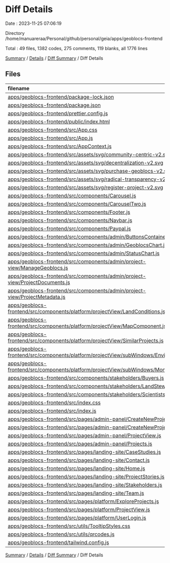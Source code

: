 # Diff Details

Date : 2023-11-25 07:06:19

Directory /home/manuareraa/Personal/github/personal/geia/apps/geoblocs-frontend

Total : 49 files,  1382 codes, 275 comments, 119 blanks, all 1776 lines

[Summary](results.md) / [Details](details.md) / [Diff Summary](diff.md) / Diff Details

## Files
| filename | language | code | comment | blank | total |
| :--- | :--- | ---: | ---: | ---: | ---: |
| [apps/geoblocs-frontend/package-lock.json](/apps/geoblocs-frontend/package-lock.json) | JSON | -171 | 0 | 0 | -171 |
| [apps/geoblocs-frontend/package.json](/apps/geoblocs-frontend/package.json) | JSON | 10 | 0 | 0 | 10 |
| [apps/geoblocs-frontend/prettier.config.js](/apps/geoblocs-frontend/prettier.config.js) | JavaScript | 3 | 0 | 1 | 4 |
| [apps/geoblocs-frontend/public/index.html](/apps/geoblocs-frontend/public/index.html) | HTML | 1 | 0 | 0 | 1 |
| [apps/geoblocs-frontend/src/App.css](/apps/geoblocs-frontend/src/App.css) | CSS | 15 | 3 | 1 | 19 |
| [apps/geoblocs-frontend/src/App.js](/apps/geoblocs-frontend/src/App.js) | JavaScript | 23 | 0 | 0 | 23 |
| [apps/geoblocs-frontend/src/AppContext.js](/apps/geoblocs-frontend/src/AppContext.js) | JavaScript | 176 | 6 | 8 | 190 |
| [apps/geoblocs-frontend/src/assets/svg/community-centric-v2.svg](/apps/geoblocs-frontend/src/assets/svg/community-centric-v2.svg) | XML | 1 | 0 | 0 | 1 |
| [apps/geoblocs-frontend/src/assets/svg/decentralization-v2.svg](/apps/geoblocs-frontend/src/assets/svg/decentralization-v2.svg) | XML | 1 | 0 | 0 | 1 |
| [apps/geoblocs-frontend/src/assets/svg/purchase-geoblocs-v2.svg](/apps/geoblocs-frontend/src/assets/svg/purchase-geoblocs-v2.svg) | XML | 1 | 0 | 0 | 1 |
| [apps/geoblocs-frontend/src/assets/svg/radical-transparency-v2.svg](/apps/geoblocs-frontend/src/assets/svg/radical-transparency-v2.svg) | XML | 1 | 0 | 0 | 1 |
| [apps/geoblocs-frontend/src/assets/svg/register-project-v2.svg](/apps/geoblocs-frontend/src/assets/svg/register-project-v2.svg) | XML | 1 | 0 | 0 | 1 |
| [apps/geoblocs-frontend/src/components/Carousel.js](/apps/geoblocs-frontend/src/components/Carousel.js) | JavaScript | 15 | 0 | 1 | 16 |
| [apps/geoblocs-frontend/src/components/CarouselTwo.js](/apps/geoblocs-frontend/src/components/CarouselTwo.js) | JavaScript | 64 | 0 | 8 | 72 |
| [apps/geoblocs-frontend/src/components/Footer.js](/apps/geoblocs-frontend/src/components/Footer.js) | JavaScript | 20 | 0 | 0 | 20 |
| [apps/geoblocs-frontend/src/components/Navbar.js](/apps/geoblocs-frontend/src/components/Navbar.js) | JavaScript | 10 | -1 | 0 | 9 |
| [apps/geoblocs-frontend/src/components/Paypal.js](/apps/geoblocs-frontend/src/components/Paypal.js) | JavaScript | 71 | 4 | 10 | 85 |
| [apps/geoblocs-frontend/src/components/admin/ButtonsContainer.js](/apps/geoblocs-frontend/src/components/admin/ButtonsContainer.js) | JavaScript | 8 | 0 | 0 | 8 |
| [apps/geoblocs-frontend/src/components/admin/GeoblocsChart.js](/apps/geoblocs-frontend/src/components/admin/GeoblocsChart.js) | JavaScript | 6 | 0 | 0 | 6 |
| [apps/geoblocs-frontend/src/components/admin/StatusChart.js](/apps/geoblocs-frontend/src/components/admin/StatusChart.js) | JavaScript | 10 | 0 | -1 | 9 |
| [apps/geoblocs-frontend/src/components/admin/project-view/ManageGeoblocs.js](/apps/geoblocs-frontend/src/components/admin/project-view/ManageGeoblocs.js) | JavaScript | 3 | -6 | 0 | -3 |
| [apps/geoblocs-frontend/src/components/admin/project-view/ProjectDocuments.js](/apps/geoblocs-frontend/src/components/admin/project-view/ProjectDocuments.js) | JavaScript | 15 | 1 | 2 | 18 |
| [apps/geoblocs-frontend/src/components/admin/project-view/ProjectMetadata.js](/apps/geoblocs-frontend/src/components/admin/project-view/ProjectMetadata.js) | JavaScript | 93 | 6 | 5 | 104 |
| [apps/geoblocs-frontend/src/components/platform/projectView/LandConditions.js](/apps/geoblocs-frontend/src/components/platform/projectView/LandConditions.js) | JavaScript | 27 | 0 | 2 | 29 |
| [apps/geoblocs-frontend/src/components/platform/projectView/MapComponent.js](/apps/geoblocs-frontend/src/components/platform/projectView/MapComponent.js) | JavaScript | 48 | 0 | 4 | 52 |
| [apps/geoblocs-frontend/src/components/platform/projectView/SimilarProjects.js](/apps/geoblocs-frontend/src/components/platform/projectView/SimilarProjects.js) | JavaScript | 2 | 0 | 0 | 2 |
| [apps/geoblocs-frontend/src/components/platform/projectView/subWindows/EnvironmentSW.js](/apps/geoblocs-frontend/src/components/platform/projectView/subWindows/EnvironmentSW.js) | JavaScript | 14 | 2 | 2 | 18 |
| [apps/geoblocs-frontend/src/components/platform/projectView/subWindows/MonitorsSW.js](/apps/geoblocs-frontend/src/components/platform/projectView/subWindows/MonitorsSW.js) | JavaScript | 2 | 0 | 0 | 2 |
| [apps/geoblocs-frontend/src/components/stakeholders/Buyers.js](/apps/geoblocs-frontend/src/components/stakeholders/Buyers.js) | JavaScript | 33 | 13 | 3 | 49 |
| [apps/geoblocs-frontend/src/components/stakeholders/LandStewards.js](/apps/geoblocs-frontend/src/components/stakeholders/LandStewards.js) | JavaScript | 2 | 0 | 0 | 2 |
| [apps/geoblocs-frontend/src/components/stakeholders/Scientists.js](/apps/geoblocs-frontend/src/components/stakeholders/Scientists.js) | JavaScript | 5 | 0 | 1 | 6 |
| [apps/geoblocs-frontend/src/index.css](/apps/geoblocs-frontend/src/index.css) | CSS | 1 | 1 | 1 | 3 |
| [apps/geoblocs-frontend/src/index.js](/apps/geoblocs-frontend/src/index.js) | JavaScript | 3 | 1 | 2 | 6 |
| [apps/geoblocs-frontend/src/pages/admin-panel/CreateNewProject.js](/apps/geoblocs-frontend/src/pages/admin-panel/CreateNewProject.js) | JavaScript | 117 | 1 | 8 | 126 |
| [apps/geoblocs-frontend/src/pages/admin-panel/CreateNewProjectBk.js](/apps/geoblocs-frontend/src/pages/admin-panel/CreateNewProjectBk.js) | JavaScript | 158 | 0 | 13 | 171 |
| [apps/geoblocs-frontend/src/pages/admin-panel/ProjectView.js](/apps/geoblocs-frontend/src/pages/admin-panel/ProjectView.js) | JavaScript | 18 | 0 | 1 | 19 |
| [apps/geoblocs-frontend/src/pages/admin-panel/Projects.js](/apps/geoblocs-frontend/src/pages/admin-panel/Projects.js) | JavaScript | 4 | 0 | 0 | 4 |
| [apps/geoblocs-frontend/src/pages/landing-site/CaseStudies.js](/apps/geoblocs-frontend/src/pages/landing-site/CaseStudies.js) | JavaScript | -143 | 154 | 1 | 12 |
| [apps/geoblocs-frontend/src/pages/landing-site/Contact.js](/apps/geoblocs-frontend/src/pages/landing-site/Contact.js) | JavaScript | 2 | 0 | -1 | 1 |
| [apps/geoblocs-frontend/src/pages/landing-site/Home.js](/apps/geoblocs-frontend/src/pages/landing-site/Home.js) | JavaScript | 14 | 2 | 2 | 18 |
| [apps/geoblocs-frontend/src/pages/landing-site/ProjectStories.js](/apps/geoblocs-frontend/src/pages/landing-site/ProjectStories.js) | JavaScript | 8 | 0 | 1 | 9 |
| [apps/geoblocs-frontend/src/pages/landing-site/Stakeholders.js](/apps/geoblocs-frontend/src/pages/landing-site/Stakeholders.js) | JavaScript | 5 | 0 | 1 | 6 |
| [apps/geoblocs-frontend/src/pages/landing-site/Team.js](/apps/geoblocs-frontend/src/pages/landing-site/Team.js) | JavaScript | 30 | 0 | 3 | 33 |
| [apps/geoblocs-frontend/src/pages/platform/ExploreProjects.js](/apps/geoblocs-frontend/src/pages/platform/ExploreProjects.js) | JavaScript | -5 | 4 | 2 | 1 |
| [apps/geoblocs-frontend/src/pages/platform/ProjectView.js](/apps/geoblocs-frontend/src/pages/platform/ProjectView.js) | JavaScript | 628 | 81 | 36 | 745 |
| [apps/geoblocs-frontend/src/pages/platform/UserLogin.js](/apps/geoblocs-frontend/src/pages/platform/UserLogin.js) | JavaScript | 6 | 0 | 0 | 6 |
| [apps/geoblocs-frontend/src/utils/TooltipStyles.css](/apps/geoblocs-frontend/src/utils/TooltipStyles.css) | CSS | 15 | 1 | 1 | 17 |
| [apps/geoblocs-frontend/src/utils/qrcodes.js](/apps/geoblocs-frontend/src/utils/qrcodes.js) | JavaScript | 4 | 2 | 1 | 7 |
| [apps/geoblocs-frontend/tailwind.config.js](/apps/geoblocs-frontend/tailwind.config.js) | JavaScript | 7 | 0 | 0 | 7 |

[Summary](results.md) / [Details](details.md) / [Diff Summary](diff.md) / Diff Details